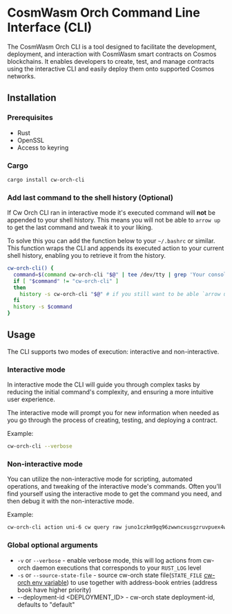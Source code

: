 # CosmWasm Orch Command Line Interface (CLI)

The CosmWasm Orch CLI is a tool designed to facilitate the development, deployment, and interaction with CosmWasm smart contracts on Cosmos blockchains. It enables developers to create, test, and manage contracts using the interactive CLI and easily deploy them onto supported Cosmos networks.

## Installation

### Prerequisites

- Rust
- OpenSSL
- Access to keyring

### Cargo

```bash
cargo install cw-orch-cli
```

### Add last command to the shell history (Optional)

If Cw Orch CLI ran in interactive mode it's executed command will **not** be appended to your shell history. This means you will not be able to `arrow up` to get the last command and tweak it to your liking.

To solve this you can add the function below to your `~/.bashrc` or similar.
This function wraps the CLI and appends its executed action to your current shell history, enabling you to retrieve it from the history.

```bash
cw-orch-cli() {
  command=$(command cw-orch-cli "$@" | tee /dev/tty | grep 'Your console command' | cut -f2- -d':')
  if [ "$command" != "cw-orch-cli" ]
  then
    history -s cw-orch-cli "$@" # if you still want to be able `arrow up` to the original command
  fi
  history -s $command
}
```

## Usage

The CLI supports two modes of execution: interactive and non-interactive.

### Interactive mode

In interactive mode the CLI will guide you through complex tasks by reducing the initial command's complexity, and ensuring a more intuitive user experience.

The interactive mode will prompt you for new information when needed as you go through the process of creating, testing, and deploying a contract.

Example:

```bash
cw-orch-cli --verbose
```

### Non-interactive mode

You can utilize the non-interactive mode for scripting, automated operations, and tweaking of the interactive mode's commands. Often you'll find yourself using the interactive mode to get the command you need, and then debug it with the non-interactive mode.

Example:

```bash
cw-orch-cli action uni-6 cw query raw juno1czkm9gq96zwwncxusgzruvpuex4wjf4ak7lms6q698938k529q3shmfl90 raw contract_info
```

### Global optional arguments

- `-v` or `--verbose` - enable verbose mode, this will log actions from cw-orch daemon executions that corresponds to your `RUST_LOG` level
- `-s` or `--source-state-file` - source cw-orch state file(`STATE_FILE` [cw-orch env variable]) to use together with address-book entries (address book have higher priority)
- --deployment-id <DEPLOYMENT_ID> - cw-orch state deployment-id, defaults to "default"

[cw-orch env variable]: ../docs/src/contracts/env-variable.md
